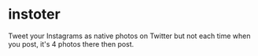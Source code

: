 # instoter
Tweet your Instagrams as native photos on Twitter but not each time when you post, it's 4 photos there then post.
